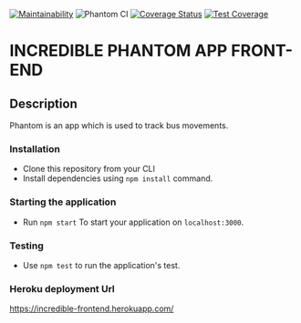 [![Maintainability](https://api.codeclimate.com/v1/badges/768b125383f468cf4e84/maintainability)](https://codeclimate.com/github/atlp-rwanda/incredible-phantom-frontend/maintainability)
![Phantom CI](https://github.com/atlp-rwanda/incredible-phantom-frontend/workflows/Phantom%20CI/badge.svg)
[![Coverage Status](https://coveralls.io/repos/github/atlp-rwanda/incredible-phantom-frontend/badge.svg?branch=develop)](https://coveralls.io/github/atlp-rwanda/incredible-phantom-frontend?branch=develop)
[![Test Coverage](https://api.codeclimate.com/v1/badges/768b125383f468cf4e84/test_coverage)](https://codeclimate.com/github/atlp-rwanda/incredible-phantom-frontend/test_coverage)

# INCREDIBLE PHANTOM APP FRONT-END

## Description

Phantom is an app which is used to track bus movements.

### Installation

- Clone this repository from your CLI
- Install dependencies using `npm install` command.

### Starting the application

- Run `npm start` To start your application on `localhost:3000`.

### Testing

- Use `npm test` to run the application's test.

### Heroku deployment Url

https://incredible-frontend.herokuapp.com/

